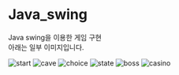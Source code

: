 # Java_swing
Java swing을 이용한 게임 구현 </br>
아래는 일부 이미지입니다. </br>

![start](https://github.com/Hantakwon/Java_swing/assets/142777671/38da6e80-dc4e-4614-ad80-d177bf141578)
![cave](https://github.com/Hantakwon/Java_swing/assets/142777671/70599cd2-5471-4707-85ba-2a04bb27a391)
![choice](https://github.com/Hantakwon/Java_swing/assets/142777671/895c7151-327d-4a99-943e-997f7bc116fe)
![state](https://github.com/Hantakwon/Java_swing/assets/142777671/40dd70d9-70d0-41f9-98c0-0191df346abb)
![boss](https://github.com/Hantakwon/Java_swing/assets/142777671/911ba043-6bb8-42d4-b485-0270e5fbd796)
![casino](https://github.com/Hantakwon/Java_swing/assets/142777671/15e460f0-7305-4d67-aa3a-61cdd077180f)

